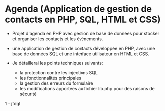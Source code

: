 # Agenda (Application de gestion de contacts en PHP, SQL, HTML et CSS)

- Projet d'agenda en PHP avec gestion de base de données pour stocker et organiser les contacts et les événements.

- une application de gestion de contacts développée en PHP, avec une base de données SQL et une interface utilisateur en HTML et CSS. 

- Je détaillerai les points techniques suivants:
  - la protection contre les injections SQL
  - les fonctionnalités principales
  - la gestion des erreurs du formulaire
  - les modifications apportées au fichier lib.php pour des raisons de sécurité


1 - jfdql
